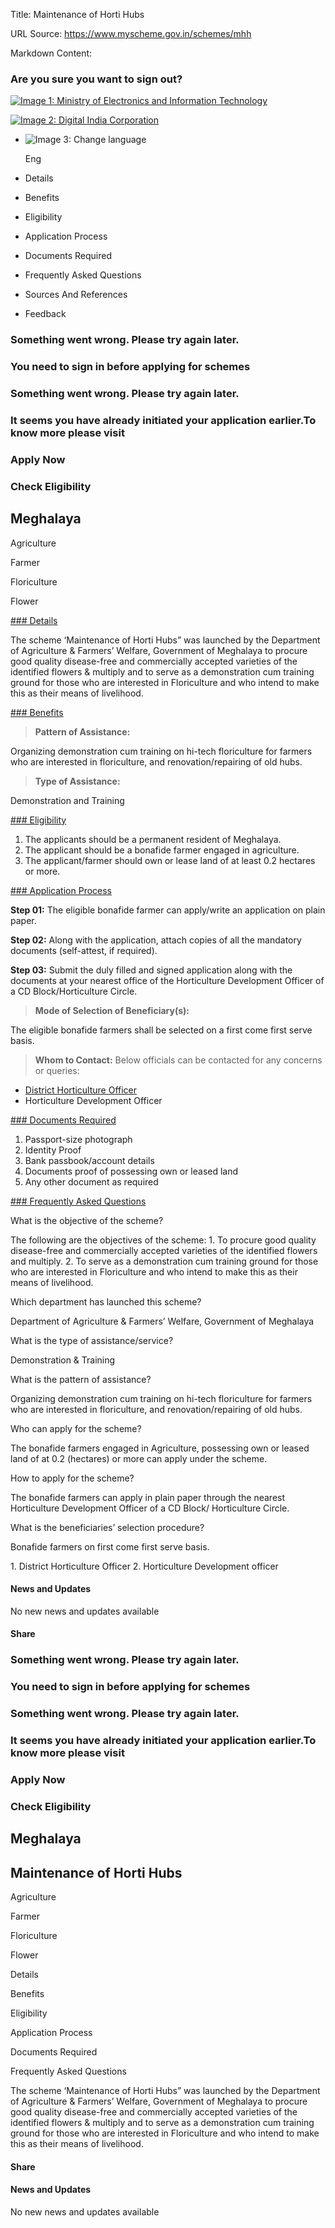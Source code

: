 Title: Maintenance of Horti Hubs

URL Source: https://www.myscheme.gov.in/schemes/mhh

Markdown Content:
### Are you sure you want to sign out?

[![Image 1: Ministry of Electronics and Information Technology](https://cdn.myscheme.in/images/logos/emblem-black.svg)](https://www.myscheme.gov.in/)

[![Image 2: Digital India Corporation](https://cdn.myscheme.in/images/logos/digital-india-black.svg)](https://www.digitalindia.gov.in/)

*   ![Image 3: Change language](blob:https://www.myscheme.gov.in/b9a31d3949b1882a09ed2f8508d538f3)
    
    Eng
    

*   Details
*   Benefits
*   Eligibility
*   Application Process
*   Documents Required
*   Frequently Asked Questions
*   Sources And References
*   Feedback

### Something went wrong. Please try again later.

### 

### You need to sign in before applying for schemes

### Something went wrong. Please try again later.

### It seems you have already initiated your application earlier.To know more please visit

### Apply Now

### Check Eligibility

Meghalaya
---------

Agriculture

Farmer

Floriculture

Flower

[### Details](https://www.myscheme.gov.in/schemes/mhh#details)

The scheme ‘Maintenance of Horti Hubs” was launched by the Department of Agriculture & Farmers’ Welfare, Government of Meghalaya to procure good quality disease-free and commercially accepted varieties of the identified flowers & multiply and to serve as a demonstration cum training ground for those who are interested in Floriculture and who intend to make this as their means of livelihood.

[### Benefits](https://www.myscheme.gov.in/schemes/mhh#benefits)

> **Pattern of Assistance:**

Organizing demonstration cum training on hi-tech floriculture for farmers who are interested in floriculture, and renovation/repairing of old hubs.

> **Type of Assistance:**

Demonstration and Training

[### Eligibility](https://www.myscheme.gov.in/schemes/mhh#eligibility)

1.  The applicants should be a permanent resident of Meghalaya.
2.  The applicant should be a bonafide farmer engaged in agriculture.
3.  The applicant/farmer should own or lease land of at least 0.2 hectares or more.

[### Application Process](https://www.myscheme.gov.in/schemes/mhh#application-process)

**Step 01:** The eligible bonafide farmer can apply/write an application on plain paper.

**Step 02:** Along with the application, attach copies of all the mandatory documents (self-attest, if required).

**Step 03:** Submit the duly filled and signed application along with the documents at your nearest office of the Horticulture Development Officer of a CD Block/Horticulture Circle.

> **Mode of Selection of Beneficiary(s):**

The eligible bonafide farmers shall be selected on a first come first serve basis.

> **Whom to Contact:** Below officials can be contacted for any concerns or queries:

*   ﻿[District Horticulture Officer](https://megagriculture.gov.in/PUBLIC/contacts_horticulture.aspx)﻿
*   Horticulture Development Officer

[### Documents Required](https://www.myscheme.gov.in/schemes/mhh#documents-required)

1.  Passport-size photograph
2.  Identity Proof
3.  Bank passbook/account details
4.  Documents proof of possessing own or leased land
5.  Any other document as required

[### Frequently Asked Questions](https://www.myscheme.gov.in/schemes/mhh#faqs)

What is the objective of the scheme?

The following are the objectives of the scheme: 1. To procure good quality disease-free and commercially accepted varieties of the identified flowers and multiply. 2. To serve as a demonstration cum training ground for those who are interested in Floriculture and who intend to make this as their means of livelihood.

Which department has launched this scheme?

Department of Agriculture & Farmers’ Welfare, Government of Meghalaya

What is the type of assistance/service?

Demonstration & Training

What is the pattern of assistance?

Organizing demonstration cum training on hi-tech floriculture for farmers who are interested in floriculture, and renovation/repairing of old hubs.

Who can apply for the scheme?

The bonafide farmers engaged in Agriculture, possessing own or leased land of at 0.2 (hectares) or more can apply under the scheme.

How to apply for the scheme?

The bonafide farmers can apply in plain paper through the nearest Horticulture Development Officer of a CD Block/ Horticulture Circle.

What is the beneficiaries’ selection procedure?

Bonafide farmers on first come first serve basis.

1\. District Horticulture Officer 2. Horticulture Development officer

#### News and Updates

No new news and updates available

#### Share

### Something went wrong. Please try again later.

### 

### You need to sign in before applying for schemes

### Something went wrong. Please try again later.

### It seems you have already initiated your application earlier.To know more please visit

### Apply Now

### Check Eligibility

Meghalaya
---------

Maintenance of Horti Hubs
-------------------------

Agriculture

Farmer

Floriculture

Flower

Details

Benefits

Eligibility

Application Process

Documents Required

Frequently Asked Questions

The scheme ‘Maintenance of Horti Hubs” was launched by the Department of Agriculture & Farmers’ Welfare, Government of Meghalaya to procure good quality disease-free and commercially accepted varieties of the identified flowers & multiply and to serve as a demonstration cum training ground for those who are interested in Floriculture and who intend to make this as their means of livelihood.

#### Share

#### News and Updates

No new news and updates available

